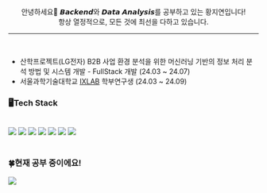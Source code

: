 <div align=center>안녕하세요🙌 𝘽𝙖𝙘𝙠𝙚𝙣𝙙와 𝘿𝙖𝙩𝙖 𝘼𝙣𝙖𝙡𝙮𝙨𝙞𝙨를 공부하고 있는 황지연입니다!<br> 항상 열정적으로, 모든 것에 최선을 다하고 있습니다. </div>
<hr/>
<br/>



* 산학프로젝트(LG전자) B2B 사업 환경 분석을 위한 머신러닝 기반의 정보 처리 분석 방법 및 시스템 개발 - FullStack 개발 (24.03 ~ 24.07)
* 서울과학기술대학교 [IXLAB](http://ixlab.seoultech.ac.kr/) 학부연구생 (24.03 ~ 24.09)


  
<div align=left> <h3>🖥️Tech Stack</h3><br> 
  <img src="https://img.shields.io/badge/html5-E34F26?style=flat&logo=html5&logoColor=white"> 
  <img src="https://img.shields.io/badge/css-1572B6?style=flat&logo=css3&logoColor=white"> 
  <img src="https://img.shields.io/badge/javascript-F7DF1E?style=flat&logo=javascript&logoColor=black">
  <img src="https://img.shields.io/badge/java-007396?style=flat&logo=java&logoColor=white">
  <img src="https://img.shields.io/badge/python-3776AB?style=flat&logo=python&logoColor=white">
  <img src="https://img.shields.io/badge/react-61DAFB?style=flat&logo=react&logoColor=black"> 
  <img src="https://img.shields.io/badge/mysql-4479A1?style=flat&logo=mysql&logoColor=white">
  
<br>
<br>
  <h3>🍀현재 공부 중이에요!</h3>
  <img src="https://img.shields.io/badge/Spring-6DB33F?style=flat&logo=Spring&logoColor=white"></div>





